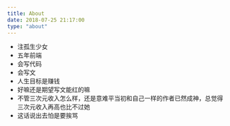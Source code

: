 ```yaml
---
title: About
date: 2018-07-25 21:17:00
type: "about"
---
```


* 注孤生少女
* 五年前端
* 会写代码
* 会写文
* 人生目标是赚钱
* 好嘛还是期望写文能红的嘛
* 不管三次元收入怎么样，还是意难平当初和自己一样的作者已然成神，总觉得三次元收入再高也比不过她
* 这话说出去怕是要挨骂
